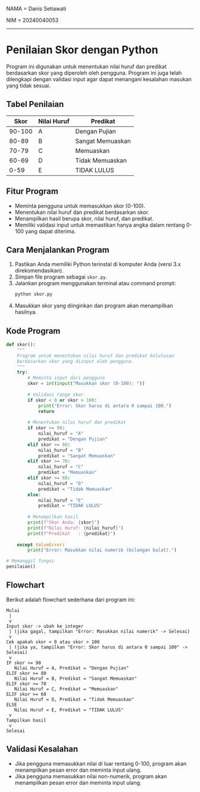 NAMA = Danis Setiawati

NIM  = 20240040053

---

# Penilaian Skor dengan Python

Program ini digunakan untuk menentukan nilai huruf dan predikat berdasarkan skor yang diperoleh oleh pengguna. Program ini juga telah dilengkapi dengan validasi input agar dapat menangani kesalahan masukan yang tidak sesuai.

## Tabel Penilaian

| Skor   | Nilai Huruf | Predikat             |
|--------|------------|----------------------|
| 90-100 | A          | Dengan Pujian        |
| 80-89  | B          | Sangat Memuaskan     |
| 70-79  | C          | Memuaskan            |
| 60-69  | D          | Tidak Memuaskan      |
| 0-59   | E          | TIDAK LULUS          |

## Fitur Program

- Meminta pengguna untuk memasukkan skor (0-100).
- Menentukan nilai huruf dan predikat berdasarkan skor.
- Menampilkan hasil berupa skor, nilai huruf, dan predikat.
- Memiliki validasi input untuk memastikan hanya angka dalam rentang 0-100 yang dapat diterima.

## Cara Menjalankan Program

1. Pastikan Anda memiliki Python terinstal di komputer Anda (versi 3.x direkomendasikan).
2. Simpan file program sebagai `skor.py`.
3. Jalankan program menggunakan terminal atau command prompt:
   ```bash
   python skor.py
   ```
4. Masukkan skor yang diinginkan dan program akan menampilkan hasilnya.

## Kode Program

```python
def skor():
    """
    Program untuk menentukan nilai huruf dan predikat kelulusan
    berdasarkan skor yang diinput oleh pengguna.
    """
    try:
        # Meminta input dari pengguna
        skor = int(input("Masukkan skor (0-100): "))
        
        # Validasi range skor
        if skor < 0 or skor > 100:
            print("Error: Skor harus di antara 0 sampai 100.")
            return
        
        # Menentukan nilai huruf dan predikat
        if skor >= 90:
            nilai_huruf = "A"
            predikat = "Dengan Pujian"
        elif skor >= 80:
            nilai_huruf = "B"
            predikat = "Sangat Memuaskan"
        elif skor >= 70:
            nilai_huruf = "C"
            predikat = "Memuaskan"
        elif skor >= 60:
            nilai_huruf = "D"
            predikat = "Tidak Memuaskan"
        else:
            nilai_huruf = "E"
            predikat = "TIDAK LULUS"
        
        # Menampilkan hasil
        print(f"Skor Anda: {skor}")
        print(f"Nilai Huruf: {nilai_huruf}")
        print(f"Predikat   : {predikat}")
    
    except ValueError:
        print("Error: Masukkan nilai numerik (bilangan bulat).")

# Memanggil fungsi
penilaian()
```

## Flowchart

Berikut adalah flowchart sederhana dari program ini:

```
Mulai
 |
 v
Input skor -> ubah ke integer
 | (jika gagal, tampilkan "Error: Masukkan nilai numerik" -> Selesai)
 v
Cek apakah skor < 0 atau skor > 100
 | (jika ya, tampilkan "Error: Skor harus di antara 0 sampai 100" -> Selesai)
 v
IF skor >= 90
   Nilai Huruf = A, Predikat = "Dengan Pujian"
ELIF skor >= 80
   Nilai Huruf = B, Predikat = "Sangat Memuaskan"
ELIF skor >= 70
   Nilai Huruf = C, Predikat = "Memuaskan"
ELIF skor >= 60
   Nilai Huruf = D, Predikat = "Tidak Memuaskan"
ELSE
   Nilai Huruf = E, Predikat = "TIDAK LULUS"
 v
Tampilkan hasil
 v
Selesai
```

## Validasi Kesalahan

- Jika pengguna memasukkan nilai di luar rentang 0-100, program akan menampilkan pesan error dan meminta input ulang.
- Jika pengguna memasukkan nilai non-numerik, program akan menampilkan pesan error dan meminta input ulang.


